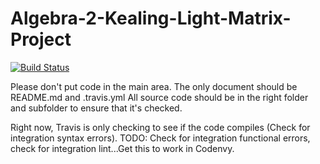 # Algebra-2-Kealing-Light-Matrix-Project

[![Build Status](https://travis-ci.org/Wong12/Algebra-2-Kealing-Light-Matrix-Project.svg?branch=master)](https://travis-ci.org/Wong12/Algebra-2-Kealing-Light-Matrix-Project)

Please don't put code in the main area. The only document should be README.md and .travis.yml
All source code should be in the right folder and subfolder to ensure that it's checked.

Right now, Travis is only checking to see if the code compiles (Check for integration syntax errors). TODO: Check for integration functional errors, check for integration lint...Get this to work in Codenvy.
